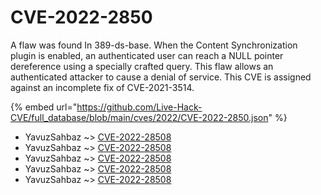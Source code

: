 # CVE-2022-2850

A flaw was found In 389-ds-base. When the Content Synchronization plugin is enabled, an authenticated user can reach a NULL pointer dereference using a specially crafted query. This flaw allows an authenticated attacker to cause a denial of service. This CVE is assigned against an incomplete fix of CVE-2021-3514.

{% embed url="https://github.com/Live-Hack-CVE/full_database/blob/main/cves/2022/CVE-2022-2850.json" %}


* YavuzSahbaz ~> [CVE-2022-28508](https://www.alice-snow.ru/2022/database/cve-2022-2850/cve-2022-28508-yavuzsahbaz)
* YavuzSahbaz ~> [CVE-2022-28508](https://www.alice-snow.ru/2022/database/cve-2022-2850/cve-2022-28508-yavuzsahbaz)
* YavuzSahbaz ~> [CVE-2022-28508](https://www.alice-snow.ru/2022/database/cve-2022-2850/cve-2022-28508-yavuzsahbaz)
* YavuzSahbaz ~> [CVE-2022-28508](https://www.alice-snow.ru/2022/database/cve-2022-2850/cve-2022-28508-yavuzsahbaz)
* YavuzSahbaz ~> [CVE-2022-28508](https://www.alice-snow.ru/2022/database/cve-2022-2850/cve-2022-28508-yavuzsahbaz)